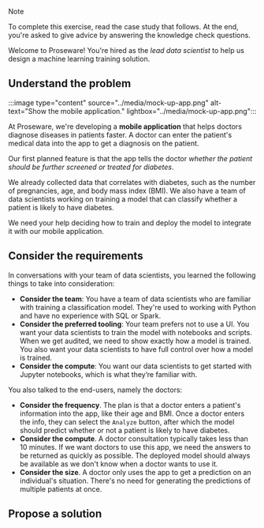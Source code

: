 > [!Note]
> To complete this exercise, read the case study that follows. At the end, you're asked to give advice by answering the knowledge check questions.

Welcome to Proseware! You're hired as the *lead data scientist* to help us design a machine learning training solution.

## Understand the problem

:::image type="content" source="../media/mock-up-app.png" alt-text="Show the mobile application." lightbox="../media/mock-up-app.png":::

At Proseware, we're developing a **mobile application** that helps doctors diagnose diseases in patients faster. A doctor can enter the patient's medical data into the app to get a diagnosis on the patient.

Our first planned feature is that the app tells the doctor *whether the patient should be further screened or treated for diabetes*.

We already collected data that correlates with diabetes, such as the number of pregnancies, age, and body mass index (BMI). We also have a team of data scientists working on training a model that can classify whether a patient is likely to have diabetes.

We need your help deciding how to train and deploy the model to integrate it with our mobile application.

## Consider the requirements

In conversations with your team of data scientists, you learned the following things to take into consideration:

- **Consider the team**: You have a team of data scientists who are familiar with training a classification model. They're used to working with Python and have no experience with SQL or Spark.
- **Consider the preferred tooling**: Your team prefers not to use a UI. You want your data scientists to train the model with notebooks and scripts. When we get audited, we need to show exactly how a model is trained. You also want your data scientists to have full control over how a model is trained.
- **Consider the compute**: You want our data scientists to get started with Jupyter notebooks, which is what they’re familiar with.

You also talked to the end-users, namely the doctors:

- **Consider the frequency**. The plan is that a doctor enters a patient's information into the app, like their age and BMI. Once a doctor enters the info, they can select the `Analyze` button, after which the model should predict whether or not a patient is likely to have diabetes.
- **Consider the compute**. A doctor consultation typically takes less than 10 minutes. If we want doctors to use this app, we need the answers to be returned as quickly as possible. The deployed model should always be available as we don't know when a doctor wants to use it.
- **Consider the size**. A doctor only uses the app to get a prediction on an individual's situation. There's no need for generating the predictions of multiple patients at once.

## Propose a solution
